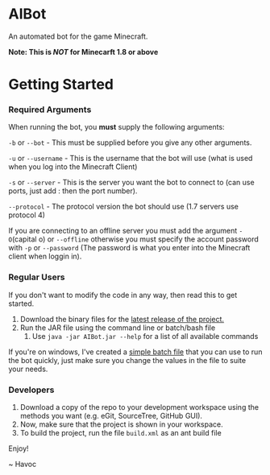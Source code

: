 # AIBot
An automated bot for the game Minecraft.

__Note: This is *NOT* for Minecarft 1.8 or above__

# Getting Started

### Required Arguments
When running the bot, you __must__ supply the following arguments:

`-b` or `--bot` - This must be supplied before you give any other arguments.

`-u` or `--username` - This is the username that the bot will use (what is used when you log into the Minecraft Client)

`-s` or `--server` - This is the server you want the bot to connect to (can use ports, just add : then the port number).

`--protocol` - The protocol version the bot should use (1.7 servers use protocol 4)

If you are connecting to an offline server you must add the argument `-O`(capital o) or `--offline` otherwise you must specify the account password with `-p` or `--password` (The password is what you enter into the Minecraft client when loggin in).

### Regular Users

If you don't want to modify the code in any way, then read this to get started.

1. Download the binary files for the [latest release of the project.](https://github.com/TGRHavoc/AIBot/releases)
2. Run the JAR file using the command line or batch/bash file
   1. Use `java -jar AIBot.jar --help` for a list of all available commands

If you're on windows, I've created a [simple batch file](https://github.com/TGRHavoc/AIBot/blob/master/start_bot.bat) that you can use to run the bot quickly, just make sure you change the values in the file to suite your needs.

### Developers
1. Download a copy of the repo to your development workspace using the methods you want (e.g. eGit, SourceTree, GitHub GUI).
2. Now, make sure that the project is shown in your workspace.
3. To build the project, run the file `build.xml` as an ant build file

Enjoy!

~ Havoc

